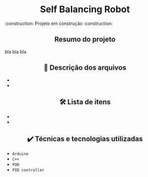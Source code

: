 <h1 align="center"> Self Balancing Robot </h1>
<p> 
    :construction:  Projeto em construção  :construction:
</p>

<h2 align="center">  Resumo do projeto </h2>
<p>
	bla bla bla 
</p>

<h2 align="center">  📁 Descrição dos arquivos </h2>
<ul>
	<li> </li>
	<li> </li>
</ul>

<h2 align="center">  🛠️ Lista de itens </h2>
<ul>
	<li> </li>
	<li> </li>
</ul>

<h2 align="center">  ✔️ Técnicas e tecnologias utilizadas </h2>

- ``Arduino``
- ``C++``
- ``POO``
- ``PID controller``

